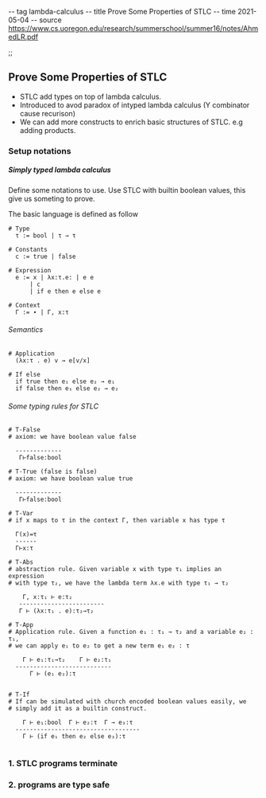 -- tag lambda-calculus
-- title Prove Some Properties of STLC
-- time 2021-05-04
-- source https://www.cs.uoregon.edu/research/summerschool/summer16/notes/AhmedLR.pdf

;;
## Prove Some Properties of STLC
- STLC add types on top of lambda calculus.
- Introduced to avod paradox of intyped lambda calculus (Y combinator cause recurison)
- We can add more constructs to enrich basic structures of STLC. e.g adding products.

### Setup notations

##### Simply typed lambda calculus
Define some notations to use.
Use STLC with builtin boolean values, this give us someting to prove.

The basic language is defined as follow

```
# Type
  τ := bool | τ → τ

# Constants
  c := true | false

# Expression
  e := x | λx:τ.e: | e e
      | c
      | if e then e else e

# Context
  Γ := ∙ | Γ, x:τ
```

###### Semantics

```
# Application
  (λx:τ . e) v → e[v/x]

# If else
  if true then e₁ else e₂ → e₁
  if false then e₁ else e₂ → e₂
```


###### Some typing rules for STLC

```
# T-False
# axiom: we have boolean value false

  -------------
   Γ⊢false:bool

# T-True (false is false)
# axiom: we have boolean value true

  -------------
   Γ⊢false:bool

# T-Var
# if x maps to τ in the context Γ, then variable x has type τ

  Γ(x)=τ
  ------
  Γ⊢x:τ

# T-Abs
# abstraction rule. Given variable x with type τ₁ implies an expression
# with type τ₂, we have the lambda term λx.e with type τ₁ → τ₂

    Γ, x:τ₁ ⊢ e:τ₂
   ------------------------
   Γ ⊢ (λx:τ₁ . e):τ₂→τ₂

# T-App
# Application rule. Given a function e₁ : τ₁ → τ₂ and a variable e₂ : τ₁,
# we can apply e₁ to e₂ to get a new term e₁ e₂ : τ

    Γ ⊢ e₁:τ₁→τ₂    Γ ⊢ e₂:τ₁
  ---------------------------
      Γ ⊢ (e₁ e₂):τ


# T-If
# If can be simulated with church encoded boolean values easily, we
# simply add it as a builtin construct.

    Γ ⊢ e₁:bool  Γ ⊢ e₂:τ  Γ → e₃:τ
  -----------------------------------
    Γ ⊢ (if e₁ then e₂ else e₃):τ


```


### 1. STLC programs terminate

### 2. programs are type safe

